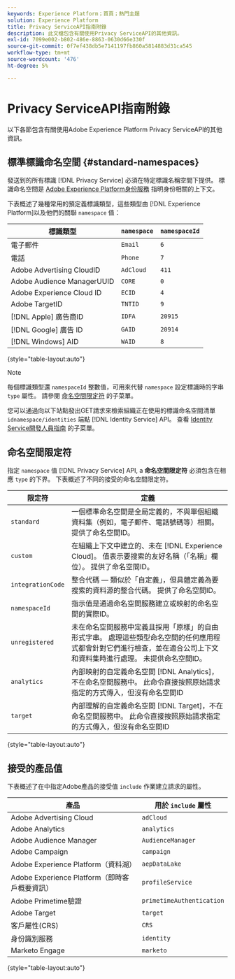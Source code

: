 ```yaml
---
keywords: Experience Platform；首頁；熱門主題
solution: Experience Platform
title: Privacy ServiceAPI指南附錄
description: 此文檔包含有關使用Privacy ServiceAPI的其他資訊。
exl-id: 7099e002-b802-486e-8863-0630d66e330f
source-git-commit: 0f7ef438db5e7141197fb860a5814883d31ca545
workflow-type: tm+mt
source-wordcount: '476'
ht-degree: 5%

---
```


# Privacy ServiceAPI指南附錄

以下各節包含有關使用Adobe Experience Platform Privacy ServiceAPI的其他資訊。

## 標準標識命名空間 {#standard-namespaces}

發送到的所有標識 [!DNL Privacy Service] 必須在特定標識名稱空間下提供。 標識命名空間是 [Adobe Experience Platform身份服務](../../identity-service/home.md) 指明身份相關的上下文。

下表概述了幾種常用的預定義標識類型，這些類型由 [!DNL Experience Platform]以及他們的關聯 `namespace` 值：

| 標識類型 | `namespace` | `namespaceId` |
| --- | --- | --- |
| 電子郵件 | `Email` | `6` |
| 電話 | `Phone` | `7` |
| Adobe Advertising CloudID | `AdCloud` | `411` |
| Adobe Audience ManagerUUID | `CORE` | `0` |
| Adobe Experience Cloud ID | `ECID` | `4` |
| Adobe TargetID | `TNTID` | `9` |
| [!DNL Apple] 廣告商ID | `IDFA` | `20915` |
| [!DNL Google] 廣告 ID | `GAID` | `20914` |
| [!DNL Windows] AID | `WAID` | `8` |

{style="table-layout:auto"}

>[!NOTE]
>
>每個標識類型還 `namespaceId` 整數值，可用來代替 `namespace` 設定標識時的字串 `type` 屬性。 請參閱 [命名空間限定符](#namespace-qualifiers) 的子菜單。

您可以通過向以下站點發出GET請求來檢索組織正在使用的標識命名空間清單 `idnamespace/identities` 端點 [!DNL Identity Service] API。 查看 [Identity Service開發人員指南](../../identity-service/api/getting-started.md) 的子菜單。

## 命名空間限定符

指定 `namespace` 值 [!DNL Privacy Service] API, a **命名空間限定符** 必須包含在相應 `type` 的下界。 下表概述了不同的接受的命名空間限定符。

| 限定符 | 定義 |
| --------- | ---------- |
| `standard` | 一個標準命名空間是全局定義的，不與單個組織資料集（例如，電子郵件、電話號碼等）相關。 提供了命名空間ID。 |
| `custom` | 在組織上下文中建立的、未在 [!DNL Experience Cloud]。 值表示要搜索的友好名稱（「名稱」欄位）。 提供了命名空間ID。 |
| `integrationCode` | 整合代碼 — 類似於「自定義」，但具體定義為要搜索的資料源的整合代碼。 提供了命名空間ID。 |
| `namespaceId` | 指示值是通過命名空間服務建立或映射的命名空間的實際ID。 |
| `unregistered` | 未在命名空間服務中定義且採用「原樣」的自由形式字串。 處理這些類型命名空間的任何應用程式都會針對它們進行檢查，並在適合公司上下文和資料集時進行處理。 未提供命名空間ID。 |
| `analytics` | 內部映射的自定義命名空間 [!DNL Analytics]，不在命名空間服務中。 此命令直接按照原始請求指定的方式傳入，但沒有命名空間ID |
| `target` | 內部理解的自定義命名空間 [!DNL Target]，不在命名空間服務中。 此命令直接按照原始請求指定的方式傳入，但沒有命名空間ID |

{style="table-layout:auto"}

## 接受的產品值

下表概述了在中指定Adobe產品的接受值 `include` 作業建立請求的屬性。

| 產品 | 用於 `include` 屬性 |
| --- | --- |
| Adobe Advertising Cloud | `adCloud` |
| Adobe Analytics | `analytics` |
| Adobe Audience Manager | `AudienceManager` |
| Adobe Campaign | `campaign` |
| Adobe Experience Platform（資料湖） | `aepDataLake` |
| Adobe Experience Platform（即時客戶概要資訊） | `profileService` |
| Adobe Primetime驗證 | `primetimeAuthentication` |
| Adobe Target | `target` |
| 客戶屬性(CRS) | `CRS` |
| 身份識別服務 | `identity` |
| Marketo Engage | `marketo` |

{style="table-layout:auto"}

